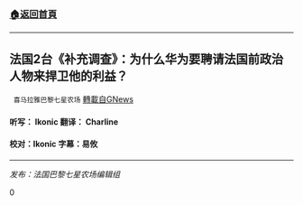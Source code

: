 ###  [:house:返回首頁](https://github.com/ourhimalayas/txt)
---

## 法国2台《补充调查》：为什么华为要聘请法国前政治人物来捍卫他的利益？
` 喜马拉雅巴黎七星农场` [轉載自GNews](https://gnews.org/zh-hans/941957/)

#### 听写： Ikonic 翻译： Charline

#### 校对：Ikonic 字幕：易攸

* * *

*发布：法国巴黎七星农场编辑组*

0
